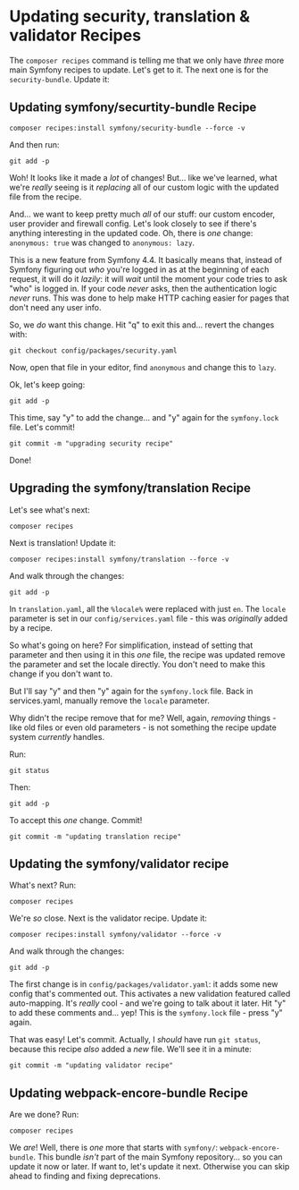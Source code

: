 # Updating security, translation & validator Recipes

The `composer recipes` command is telling me that we only have *three* more
main Symfony recipes to update. Let's get to it. The next one is for the
`security-bundle`. Update it:

## Updating symfony/securtity-bundle Recipe

```terminal
composer recipes:install symfony/security-bundle --force -v
```

And then run:

```terminal
git add -p
```

Woh! It looks like it made a *lot* of changes! But... like we've learned, what
we're *really* seeing is it *replacing* all of our custom logic with the updated
file from the recipe.

And... we want to keep pretty much *all* of our stuff: our custom encoder, user
provider and firewall config. Let's look closely to see if there's anything
interesting in the updated code. Oh, there is *one* change: `anonymous: true`
was changed to `anonymous: lazy`.

This is a new feature from Symfony 4.4. It basically means that, instead of
Symfony figuring out *who* you're logged in as at the beginning of each request,
it will do it *lazily*: it will *wait* until the moment your code tries to ask
"who" is logged in. If your code *never* asks, then the authentication logic
*never* runs. This was done to help make HTTP caching easier for pages that
don't need any user info.

So, we *do* want this change. Hit "q" to exit this and... revert the changes
with:

```terminal
git checkout config/packages/security.yaml
```

Now, open that file in your editor, find `anonymous` and change this to `lazy`.

Ok, let's keep going:

```terminal
git add -p
```

This time, say "y" to add the change... and "y" again for the `symfony.lock`
file. Let's commit!

```terminal
git commit -m "upgrading security recipe"
```

Done!

## Upgrading the symfony/translation Recipe

Let's see what's next:

```terminal
composer recipes
```

Next is translation! Update it:

```terminal-silent
composer recipes:install symfony/translation --force -v
```

And walk through the changes:

```terminal
git add -p
```

In `translation.yaml`, all the `%locale%` were replaced with just `en`. The
`locale` parameter is set in our `config/services.yaml` file - this was
*originally* added by a recipe.

So what's going on here? For simplification, instead of setting that parameter
and then using it in this *one* file, the recipe was updated remove the parameter
and set the locale directly. You don't need to make this change if you don't want
to.

But I'll say "y" and then "y" again for the `symfony.lock` file. Back in
services.yaml, manually remove the `locale` parameter.

Why didn't the recipe remove that for me? Well, again, *removing* things - like
old files or even old parameters - is not something the recipe update system
*currently* handles.

Run:

```terminal
git status
```

Then:

```terminal
git add -p
```

To accept this *one* change. Commit!

```terminal
git commit -m "updating translation recipe"
```

## Updating the symfony/validator recipe

What's next? Run:

```terminal
composer recipes
```

We're *so* close. Next is the validator recipe. Update it:

```terminal-silent
composer recipes:install symfony/validator --force -v
```

And walk through the changes:

```terminal
git add -p
```

The first change is in `config/packages/validator.yaml`: it adds some new config
that's commented out. This activates a new validation featured called auto-mapping.
It's *really* cool - and we're going to talk about it later. Hit "y" to add
these comments and... yep! This is the `symfony.lock` file - press "y" again.

That was easy! Let's commit. Actually, I *should* have run `git status`, because
this recipe *also* added a *new* file. We'll see it in a minute:

```terminal
git commit -m "updating validator recipe"
```

## Updating webpack-encore-bundle Recipe

Are we done? Run:

```terminal
composer recipes
```

We *are*! Well, there is *one* more that starts with `symfony/`:
`webpack-encore-bundle`. This bundle *isn't* part of the main Symfony repository...
so you can update it now or later. If want to, let's update it next. Otherwise
you can skip ahead to finding and fixing deprecations.
